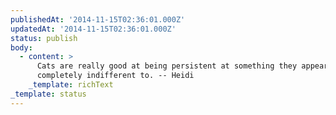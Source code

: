 ```yaml
---
publishedAt: '2014-11-15T02:36:01.000Z'
updatedAt: '2014-11-15T02:36:01.000Z'
status: publish
body:
  - content: >
      Cats are really good at being persistent at something they appear
      completely indifferent to. -- Heidi
    _template: richText
_template: status
---
```


